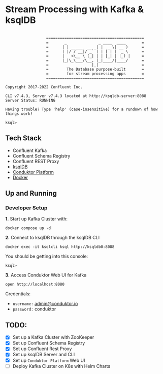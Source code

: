 # Stream Processing with Kafka & ksqlDB

```

                  ===========================================
                  =       _              _ ____  ____       =
                  =      | | _____  __ _| |  _ \| __ )      =
                  =      | |/ / __|/ _` | | | | |  _ \      =
                  =      |   <\__ \ (_| | | |_| | |_) |     =
                  =      |_|\_\___/\__, |_|____/|____/      =
                  =                   |_|                   =
                  =        The Database purpose-built       =
                  =        for stream processing apps       =
                  ===========================================

Copyright 2017-2022 Confluent Inc.

CLI v7.4.3, Server v7.4.3 located at http://ksqldb-server:8088
Server Status: RUNNING

Having trouble? Type 'help' (case-insensitive) for a rundown of how things work!

ksql>
```

## Tech Stack
- Confluent Kafka
- Confluent Schema Registry
- Confluent REST Proxy
- [ksqlDB](https://ksqldb.io/)
- [Conduktor Platform](https://www.conduktor.io/console/)
- [Docker](https://docs.docker.com/get-docker/)


## Up and Running

### Developer Setup

**1.** Start up Kafka Cluster with:

```shell
docker compose up -d
```

**2.** Connect to ksqlDB through the ksqlDB CLI
```
docker exec -it ksqlcli ksql http://ksqldb0:8088
```

You should be getting into this console:
```
ksql>
```

**3.** Access Conduktor Web UI for Kafka

```shell
open http://localhost:8080
```

Credentials:
- `username:` admin@conduktor.io
- `password:` conduktor


## TODO:
- [x] Set up a Kafka Cluster with ZooKeeper
- [x] Set up Confluent Schema Registry
- [x] Set up Confluent Rest Proxy
- [x] Set up ksqlDB Server and CLI
- [x] Set up `Conduktor Platform` Web UI
- [ ] Deploy Kafka Cluster on K8s with Helm Charts